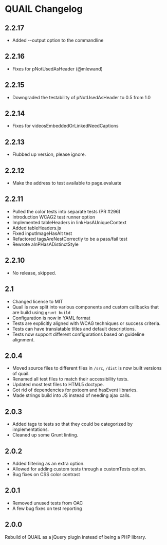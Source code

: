 QUAIL Changelog
===============

2.2.17
------
- Added --output option to the commandline

2.2.16
------
- Fixes for pNotUsedAsHeader (@mlewand)

2.2.15
------
- Downgraded the testability of pNotUsedAsHeader to 0.5 from 1.0

2.2.14
------
- Fixes for videosEmbeddedOrLinkedNeedCaptions

2.2.13
------
- Flubbed up version, please ignore.

2.2.12
------
- Make the address to test available to page.evaluate

2.2.11
------
- Pulled the color tests into separate tests (PR #296)
- Introduction WCAG2 test runner option
- Implemented tableHeaders in linkHasAUniqueContext
- Added tableHeaders.js
- Fixed inputImageHasAlt test
- Refactored tagsAreNestCorrectly to be a pass/fail test
- Rewrote aInPHasADistinctStyle

2.2.10
------
- No release, skipped.

2.1
---
- Changed license to MIT
- Quail is now split into various components and custom callbacks that are build using `grunt build`
- Configuration is now in YAML format
- Tests are explicitly aligned with WCAG techniques or success criteria.
- Tests can have translatable titles and default descriptions.
- Tests now support different configurations based on guideline alignment.

2.0.4
-----
- Moved source files to different files in `/src`, `/dist` is now built versions of quail.
- Renamed all test files to match their accessibility tests.
- Updated most test files to HTML5 doctype.
- Got rid of dependencies for pxtoem and hasEvent libraries.
- Made strings build into JS instead of needing ajax calls.

2.0.3
-----
- Added tags to tests so that they could be categorized by implementations.
- Cleaned up some Grunt linting.

2.0.2
-----
 - Added filtering as an extra option.
 - Allowed for adding custom tests through a customTests option.
 - Bug fixes on CSS color contrast

2.0.1
-----
 - Removed unused tests from OAC
 - A few bug fixes on test reporting

2.0.0
-----

Rebuild of QUAIL as a jQuery plugin instead of being a PHP library.